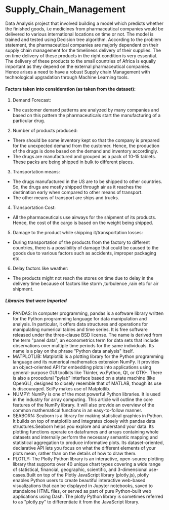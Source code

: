 # Supply_Chain_Management
Data Analysis project that involved building a model which predicts whether the finished goods, i.e medicines from pharmaceutical companies would be delivered to various international locations on time or not. The model is trained and tested using Decision tree algorithm. According to the problem statement, the pharmaceutical companies are majorly dependent on their supply chain management for the timeliness delivery of their supplies. The on time delivery of these products in the right condition is very essential. The delivery of these products to the small countries of Africa is equally important as they depend on the external pharmaceutical companies. Hence arises a need to have a robust Supply chain Management with technological upgradation through Machine Learning tools.

#### Factors taken into consideration (as taken from the dataset):

1. Demand Forecast:
- The customer demand patterns are analyzed by many companies and based on this pattern the pharmaceuticals start the manufacturing of a particular drug.
2. Number of products produced:
- There should be some inventory kept so that the company is prepared for the unexpected demand from the customer. Hence, the production of the drugs is done based on the demand and inventory accordingly.
- The drugs are manufactured and grouped as a pack of 10-15 tablets. These packs are being shipped in bulk to different places.
3. Transportation means:
- The drugs manufactured in the US are to be shipped to other countries. So, the drugs are mostly shipped through air as it reaches the destination early when compared to other means of transport.
- The other means of transport are ships and trucks.
4. Transportation Cost:
- All the pharmaceuticals use airways for the shipment of its products. Hence, the cost of the cargo is based on the weight being shipped.
5. Damage to the product while shipping it/transportation losses:
- During transportation of the products from the factory to different countries, there is a possibility of damage that could be caused to the goods due to various factors such as accidents, improper packaging etc.
6. Delay factors like weather:
- The products might not reach the stores on time due to delay in the delivery time because of factors like storm ,turbulence ,rain etc for air shipment.

##### Libraries that were Imported
- PANDAS: In computer programming, pandas is a software library written for the Python programming language for data manipulation and analysis. In particular, it offers data structures and operations for manipulating numerical tables and time series. It is free software released under the three-clause BSD license. The name is derived from the term "panel data", an econometrics term for data sets that include observations over multiple time periods for the same individuals. Its name is a play on the phrase "Python data analysis" itself.
- MATPLOTLIB: Matplotlib is a plotting library for the Python programming language and its numerical mathematics extension NumPy. It provides an object-oriented API for embedding plots into applications using general-purpose GUI toolkits like Tkinter, wxPython, Qt, or GTK+. There is also a procedural "pylab" interface based on a state machine (like OpenGL), designed to closely resemble that of MATLAB, though its use is discouraged. SciPy makes use of Matplotlib.
- NUMPY: NumPy is one of the most powerful Python libraries. It is used in the industry for array computing. This article will outline the core features of the NumPy library. It will also provide an overview of the common mathematical functions in an easy-to-follow manner.
- SEABORN: Seaborn is a library for making statistical graphics in Python. It builds on top of matplotlib and integrates closely with pandas data structures.Seaborn helps you explore and understand your data. Its plotting functions operate on dataframes and arrays containing whole datasets and internally perform the necessary semantic mapping and statistical aggregation to produce informative plots. Its dataset-oriented, declarative API lets you focus on what the different elements of your plots mean, rather than on the details of how to draw them.
- PLOTLY: The Plotly Python library is an interactive, open-source plotting library that supports over 40 unique chart types covering a wide range of statistical, financial, geographic, scientific, and 3-dimensional use-cases.Built on top of the Plotly JavaScript library (plotly.js), plotly enables Python users to create beautiful interactive web-based visualizations that can be displayed in Jupyter notebooks, saved to standalone HTML files, or served as part of pure Python-built web applications using Dash. The plotly Python library is sometimes referred to as "plotly.py" to differentiate it from the JavaScript library.
